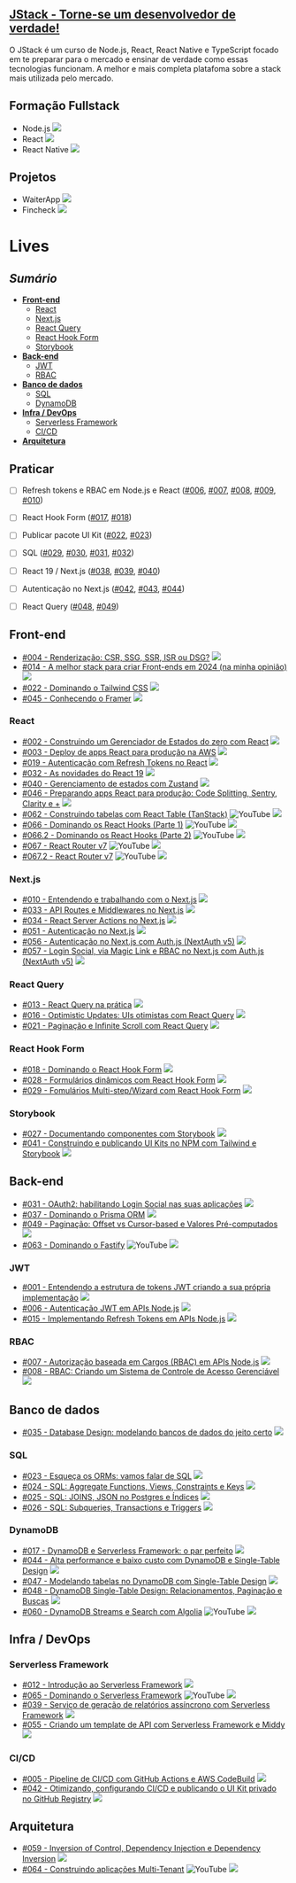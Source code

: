 ## [JStack - Torne-se um desenvolvedor de verdade!](https://jstack.com.br)

O JStack é um curso de Node.js, React, React Native e TypeScript focado em te preparar para o mercado e ensinar de verdade como essas tecnologias funcionam.
A melhor e mais completa platafoma sobre a stack mais utilizada pelo mercado.

## Formação Fullstack

* Node.js ![](https://geps.dev/progress/100)
* React ![](https://geps.dev/progress/5)
* React Native ![](https://geps.dev/progress/100)

## Projetos

* WaiterApp ![](https://geps.dev/progress/20)
* Fincheck ![](https://geps.dev/progress/0)

# Lives

## *Sumário*

- **[Front-end](https://github.com/GabrielBursi/studylog/blob/main/cursos-pagos/JSTACK.md#front-end)**
    - [React](https://github.com/GabrielBursi/studylog/blob/main/cursos-pagos/JSTACK.md#react)
    - [Next.js](https://github.com/GabrielBursi/studylog/blob/main/cursos-pagos/JSTACK.md#nextjs)
    - [React Query](https://github.com/GabrielBursi/studylog/blob/main/cursos-pagos/JSTACK.md#react-query)
    - [React Hook Form](https://github.com/GabrielBursi/studylog/blob/main/cursos-pagos/JSTACK.md#react-hook-form)
    - [Storybook](https://github.com/GabrielBursi/studylog/blob/main/cursos-pagos/JSTACK.md#storybook)
- **[Back-end](https://github.com/GabrielBursi/studylog/blob/main/cursos-pagos/JSTACK.md#back-end)**
    - [JWT](https://github.com/GabrielBursi/studylog/blob/main/cursos-pagos/JSTACK.md#jwt)
    - [RBAC](https://github.com/GabrielBursi/studylog/blob/main/cursos-pagos/JSTACK.md#rbac)
- **[Banco de dados](https://github.com/GabrielBursi/studylog/blob/main/cursos-pagos/JSTACK.md#banco-de-dados)**
    - [SQL](https://github.com/GabrielBursi/studylog/blob/main/cursos-pagos/JSTACK.md#sql)
    - [DynamoDB](https://github.com/GabrielBursi/studylog/blob/main/cursos-pagos/JSTACK.md#dynamodb)
- **[Infra / DevOps](https://github.com/GabrielBursi/studylog/blob/main/cursos-pagos/JSTACK.md#infra--devops)**
    - [Serverless Framework](https://github.com/GabrielBursi/studylog/blob/main/cursos-pagos/JSTACK.md#serverless-framework)
    - [CI/CD](https://github.com/GabrielBursi/studylog/blob/main/cursos-pagos/JSTACK.md#cicd)
- **[Arquitetura](https://github.com/GabrielBursi/studylog/blob/main/cursos-pagos/JSTACK.md#arquitetura)**

## Praticar

- [ ] Refresh tokens e RBAC em Node.js e React ([#006](https://app.jstack.com.br/classroom/lives/autenticacao-jwt-em-apis-node-js "Autenticação JWT em APIs Node.js"), [#007](https://app.jstack.com.br/classroom/lives/autorizacao-baseada-em-cargos-rbac-em-apis-node-js "Autorização baseada em Cargos (RBAC) em APIs Node.js"), [#008](https://app.jstack.com.br/classroom/lives/rbac-criando-um-sistema-de-controle-de-acesso-gerenciavel "RBAC: Criando um Sistema de Controle de Acesso Gerenciável"), [#009](https://app.jstack.com.br/classroom/lives/implementando-refresh-tokens-em-apis-node-js "Implementando Refresh Tokens em APIs Node.js"), [#010](https://app.jstack.com.br/classroom/lives/autenticacao-com-refresh-tokens-no-react "Autenticação com Refresh Tokens no React"))  

- [ ] React Hook Form ([#017](https://app.jstack.com.br/classroom/lives/formularios-dinamicos-com-react-hook-form "Formulários dinâmicos com React Hook Form"), [#018](https://app.jstack.com.br/classroom/lives/fomularios-multi-step-wizard-com-react-hook-form "Formulários Multi-step/Wizard com React Hook Form"))  

- [ ] Publicar pacote UI Kit ([#022](https://app.jstack.com.br/classroom/lives/construindo-e-publicando-ui-kits-no-npm-com-tailwind-e-storybook "Construindo e publicando UI Kits no NPM com Tailwind e Storybook"), [#023](https://app.jstack.com.br/classroom/lives/otimizando-configurando-ci-cd-e-publicando-o-ui-kit-privado-no-github-registry "Otimizando, configurando CI/CD e publicando o UI Kit privado no GitHub Registry"))  

- [ ] SQL ([#029](https://app.jstack.com.br/classroom/lives/database-design-modelando-bancos-de-dados-do-jeito-certo "Database Design: modelando bancos de dados do jeito certo"), [#030](https://app.jstack.com.br/classroom/lives/sql-aggregate-functions-views-constraints-e-keys "SQL: Aggregate Functions, Views, Constraints e Keys"), [#031](https://app.jstack.com.br/classroom/lives/sql-joins-json-no-postgres-e-indices "SQL: JOINS, JSON no Postgres e Índices"), [#032](https://app.jstack.com.br/classroom/lives/sql-subqueries-transactions-e-triggers "SQL: Subqueries, Transactions e Triggers"))  

- [ ] React 19 / Next.js ([#038](https://app.jstack.com.br/classroom/lives/as-novidades-do-react-19 "As novidades do React 19"), [#039](https://app.jstack.com.br/classroom/lives/api-routes-e-middlewares-no-next-js "API Routes e Middlewares no Next.js"), [#040](https://app.jstack.com.br/classroom/lives/react-server-actions-no-next-js "React Server Actions no Next.js"))  

- [ ] Autenticação no Next.js ([#042](https://app.jstack.com.br/classroom/lives/autenticacao-no-next-js "Autenticação no Next.js"), [#043](https://app.jstack.com.br/classroom/lives/autenticacao-no-next-js-com-auth-js-nextauth-v5 "Autenticação no Next.js com Auth.js (NextAuth v5)"), [#044](https://youtube.com/live/Cvfg5RTAeRM?feature=share "Login Social, via Magic Link e RBAC no Next.js com Auth.js (NextAuth v5)"))  

- [ ] React Query ([#048](https://app.jstack.com.br/classroom/lives/optimistic-updates-uis-otimistas-com-react-query "Optimistic Updates: UIs otimistas com React Query"), [#049](https://app.jstack.com.br/classroom/lives/paginacao-e-infinite-scroll-com-react-query "Paginação e Infinite Scroll com React Query"))  


## Front-end

* [#004 - Renderização: CSR, SSG, SSR, ISR ou DSG?](https://app.jstack.com.br/classroom/lives/renderizacao-csr-ssg-ssr-isr-ou-dsg "#004") ![](https://geps.dev/progress/100)
* [#014 - A melhor stack para criar Front-ends em 2024 (na minha opinião)](https://app.jstack.com.br/classroom/lives/a-melhor-stack-para-criar-front-ends-em-2024-na-minha-opiniao "#014") ![](https://geps.dev/progress/100)
* [#022 - Dominando o Tailwind CSS](https://app.jstack.com.br/classroom/lives/dominando-o-tailwind-css "#022") ![](https://geps.dev/progress/100)
* [#045 - Conhecendo o Framer](https://app.jstack.com.br/classroom/lives/conhecendo-o-framer "#045") ![](https://geps.dev/progress/0)

### React

* [#002 - Construindo um Gerenciador de Estados do zero com React](https://app.jstack.com.br/classroom/lives/construindo-um-gerenciador-de-estados-do-zero-com-react "#002") ![](https://geps.dev/progress/100)
* [#003 - Deploy de apps React para produção na AWS](https://app.jstack.com.br/classroom/lives/deploy-de-apps-react-para-producao-na-aws "#003") ![](https://geps.dev/progress/100)
* [#019 - Autenticação com Refresh Tokens no React](https://app.jstack.com.br/classroom/lives/autenticacao-com-refresh-tokens-no-react "#019") ![](https://geps.dev/progress/100)
* [#032 - As novidades do React 19](https://app.jstack.com.br/classroom/lives/as-novidades-do-react-19 "#032") ![](https://geps.dev/progress/100)
* [#040 - Gerenciamento de estados com Zustand](https://app.jstack.com.br/classroom/lives/gerenciamento-de-estados-com-zustand "#040") ![](https://geps.dev/progress/100)
* [#046 - Preparando apps React para produção: Code Splitting, Sentry, Clarity e +](https://app.jstack.com.br/classroom/lives/preparando-apps-react-para-producao-code-splitting-sentry-clarity-e-mais "#046") ![](https://geps.dev/progress/100)
* [#062 - Construindo tabelas com React Table (TanStack)](https://youtube.com/live/5WVGv98FtKY?feature=share "#062") ![YouTube](https://img.shields.io/badge/YouTube-FF0000?style=for-the-badge&logo=youtube&logoColor=white) ![](https://geps.dev/progress/0)
* [#066 - Dominando os React Hooks (Parte 1)](https://www.youtube.com/live/b-iDz0dkxHk "#066") ![YouTube](https://img.shields.io/badge/YouTube-FF0000?style=for-the-badge&logo=youtube&logoColor=white) ![](https://geps.dev/progress/0)
* [#066.2 - Dominando os React Hooks (Parte 2)](https://www.youtube.com/live/AVTTf5kzkBM?feature=share "#066.2") ![YouTube](https://img.shields.io/badge/YouTube-FF0000?style=for-the-badge&logo=youtube&logoColor=white) ![](https://geps.dev/progress/0)
* [#067 - React Router v7](https://www.youtube.com/live/TybrZFVbUjU "#067") ![YouTube](https://img.shields.io/badge/YouTube-FF0000?style=for-the-badge&logo=youtube&logoColor=white) ![](https://geps.dev/progress/0)
* [#067.2 - React Router v7](https://www.youtube.com/live/43qxvp178YE "#067.2") ![YouTube](https://img.shields.io/badge/YouTube-FF0000?style=for-the-badge&logo=youtube&logoColor=white) ![](https://geps.dev/progress/0)

### Next.js

* [#010 - Entendendo e trabalhando com o Next.js](https://app.jstack.com.br/classroom/lives/entendendo-e-trabalhando-com-o-next-js "#010") ![](https://geps.dev/progress/100)
* [#033 - API Routes e Middlewares no Next.js](https://app.jstack.com.br/classroom/lives/api-routes-e-middlewares-no-next-js "#033") ![](https://geps.dev/progress/100)
* [#034 - React Server Actions no Next.js](https://app.jstack.com.br/classroom/lives/react-server-actions-no-next-js "#034") ![](https://geps.dev/progress/100)
* [#051 - Autenticação no Next.js](https://app.jstack.com.br/classroom/lives/autenticacao-no-next-js "#051") ![](https://geps.dev/progress/100)
* [#056 - Autenticação no Next.js com Auth.js (NextAuth v5)](https://app.jstack.com.br/classroom/lives/autenticacao-no-next-js-com-auth-js-nextauth-v5 "#056") ![](https://geps.dev/progress/100)
* [#057 - Login Social, via Magic Link e RBAC no Next.js com Auth.js (NextAuth v5)](https://app.jstack.com.br/classroom/lives/login-social-via-magic-link-e-rbac-no-next-js-com-auth-js-nextauth-v5 "#057") ![](https://geps.dev/progress/0)

### React Query

* [#013 - React Query na prática](https://app.jstack.com.br/classroom/lives/react-query-na-pratica "#013") ![](https://geps.dev/progress/100)
* [#016 - Optimistic Updates: UIs otimistas com React Query](https://app.jstack.com.br/classroom/lives/optimistic-updates-uis-otimistas-com-react-query "#016") ![](https://geps.dev/progress/100)
* [#021 - Paginação e Infinite Scroll com React Query](https://app.jstack.com.br/classroom/lives/paginacao-e-infinite-scroll-com-react-query "#021") ![](https://geps.dev/progress/100)

### React Hook Form

* [#018 - Dominando o React Hook Form](https://app.jstack.com.br/classroom/lives/dominando-o-react-hook-form "#018") ![](https://geps.dev/progress/100)
* [#028 - Formulários dinâmicos com React Hook Form](https://app.jstack.com.br/classroom/lives/formularios-dinamicos-com-react-hook-form "#028") ![](https://geps.dev/progress/100)
* [#029 - Fomulários Multi-step/Wizard com React Hook Form](https://app.jstack.com.br/classroom/lives/fomularios-multi-step-wizard-com-react-hook-form "#029") ![](https://geps.dev/progress/100)

### Storybook

* [#027 - Documentando componentes com Storybook](https://app.jstack.com.br/classroom/lives/documentando-componentes-com-storybook "#027") ![](https://geps.dev/progress/100)
* [#041 - Construindo e publicando UI Kits no NPM com Tailwind e Storybook](https://app.jstack.com.br/classroom/lives/construindo-e-publicando-ui-kits-no-npm-com-tailwind-e-storybook "#041") ![](https://geps.dev/progress/100)

## Back-end

* [#031 - OAuth2: habilitando Login Social nas suas aplicações](https://app.jstack.com.br/classroom/lives/oauth2-habilitando-login-social-nas-suas-aplicacoes "#031") ![](https://geps.dev/progress/0)
* [#037 - Dominando o Prisma ORM](https://app.jstack.com.br/classroom/lives/dominando-o-prisma-orm "#037") ![](https://geps.dev/progress/100)
* [#049 - Paginação: Offset vs Cursor-based e Valores Pré-computados](https://app.jstack.com.br/classroom/lives/paginacao-offset-vs-cursor-based-e-valores-pre-computados "#049") ![](https://geps.dev/progress/0)
* [#063 - Dominando o Fastify](https://youtube.com/live/pURzfWEdUv4?feature=share "#063") ![YouTube](https://img.shields.io/badge/YouTube-FF0000?style=for-the-badge&logo=youtube&logoColor=white) ![](https://geps.dev/progress/0)

### JWT

* [#001 - Entendendo a estrutura de tokens JWT criando a sua própria implementação](https://app.jstack.com.br/classroom/lives/entendendo-a-estrutura-de-tokens-jwt-criando-a-sua-propria-implementacao "#001") ![](https://geps.dev/progress/100)
* [#006 - Autenticação JWT em APIs Node.js](https://app.jstack.com.br/classroom/lives/autenticacao-jwt-em-apis-node-js "#006") ![](https://geps.dev/progress/100)
* [#015 - Implementando Refresh Tokens em APIs Node.js](https://app.jstack.com.br/classroom/lives/implementando-refresh-tokens-em-apis-node-js "#015") ![](https://geps.dev/progress/100)

### RBAC

* [#007 - Autorização baseada em Cargos (RBAC) em APIs Node.js](https://app.jstack.com.br/classroom/lives/autorizacao-baseada-em-cargos-rbac-em-apis-node-js "#007") ![](https://geps.dev/progress/100)
* [#008 - RBAC: Criando um Sistema de Controle de Acesso Gerenciável](https://app.jstack.com.br/classroom/lives/rbac-criando-um-sistema-de-controle-de-acesso-gerenciavel "#008") ![](https://geps.dev/progress/100)

## Banco de dados

* [#035 - Database Design: modelando bancos de dados do jeito certo](https://app.jstack.com.br/classroom/lives/database-design-modelando-bancos-de-dados-do-jeito-certo "#035") ![](https://geps.dev/progress/100)

### SQL

* [#023 - Esqueça os ORMs: vamos falar de SQL](https://app.jstack.com.br/classroom/lives/esqueca-os-orms-vamos-falar-de-sql "#023") ![](https://geps.dev/progress/100)
* [#024 - SQL: Aggregate Functions, Views, Constraints e Keys](https://app.jstack.com.br/classroom/lives/sql-aggregate-functions-views-constraints-e-keys "#024") ![](https://geps.dev/progress/100)
* [#025 - SQL: JOINS, JSON no Postgres e Índices](https://app.jstack.com.br/classroom/lives/sql-joins-json-no-postgres-e-indices "#025") ![](https://geps.dev/progress/100)
* [#026 - SQL: Subqueries, Transactions e Triggers](https://app.jstack.com.br/classroom/lives/sql-subqueries-transactions-e-triggers "#026") ![](https://geps.dev/progress/100)

### DynamoDB

* [#017 - DynamoDB e Serverless Framework: o par perfeito](https://app.jstack.com.br/classroom/lives/dynamodb-e-serverless-framework-o-par-perfeito "#017") ![](https://geps.dev/progress/0)
* [#044 - Alta performance e baixo custo com DynamoDB e Single-Table Design](https://app.jstack.com.br/classroom/lives/alta-performance-e-baixo-custo-com-dynamodb-e-single-table-design "#044") ![](https://geps.dev/progress/0)
* [#047 - Modelando tabelas no DynamoDB com Single-Table Design](https://app.jstack.com.br/classroom/lives/modelando-tabelas-no-dynamodb-com-single-table-design "#047") ![](https://geps.dev/progress/0)
* [#048 - DynamoDB Single-Table Design: Relacionamentos, Paginação e Buscas](https://app.jstack.com.br/classroom/lives/dynamodb-single-table-design-relacionamentos-paginacao-e-buscas "#048") ![](https://geps.dev/progress/0)
* [#060 - DynamoDB Streams e Search com Algolia](https://youtube.com/live/rhkuU1UIKb8?feature=share "#060") ![YouTube](https://img.shields.io/badge/YouTube-FF0000?style=for-the-badge&logo=youtube&logoColor=white) ![](https://geps.dev/progress/0)

## Infra / DevOps

### Serverless Framework

* [#012 - Introdução ao Serverless Framework](https://app.jstack.com.br/classroom/lives/introducao-ao-serverless-framework "#012") ![](https://geps.dev/progress/0)
* [#065 - Dominando o Serverless Framework](https://youtube.com/live/4yw5Lm-y8U4?feature=share "#065") ![YouTube](https://img.shields.io/badge/YouTube-FF0000?style=for-the-badge&logo=youtube&logoColor=white) ![](https://geps.dev/progress/0)
* [#039 - Serviço de geração de relatórios assíncrono com Serverless Framework](https://app.jstack.com.br/classroom/lives/servico-de-geracao-de-relatorios-assincrono-com-serverless-framework "#039") ![](https://geps.dev/progress/0)
* [#055 - Criando um template de API com Serverless Framework e Middy](https://app.jstack.com.br/classroom/lives/criando-um-template-de-api-com-serverless-framework-e-middy "#055") ![](https://geps.dev/progress/0)

### CI/CD

* [#005 - Pipeline de CI/CD com GitHub Actions e AWS CodeBuild](https://app.jstack.com.br/classroom/lives/pipeline-de-ci-cd-com-github-actions-e-aws-codebuild "#005") ![](https://geps.dev/progress/100)
* [#042 - Otimizando, configurando CI/CD e publicando o UI Kit privado no GitHub Registry](https://app.jstack.com.br/classroom/lives/otimizando-configurando-ci-cd-e-publicando-o-ui-kit-privado-no-github-registry "#042") ![](https://geps.dev/progress/100)

## Arquitetura

* [#059 - Inversion of Control, Dependency Injection e Dependency Inversion](https://app.jstack.com.br/classroom/lives/inversion-of-control-dependency-injection-e-dependency-inversion "#059") ![](https://geps.dev/progress/0)
* [#064 - Construindo aplicações Multi-Tenant](https://youtube.com/live/cxwgXJimCWg?feature=share "#064") ![YouTube](https://img.shields.io/badge/YouTube-FF0000?style=for-the-badge&logo=youtube&logoColor=white) ![](https://geps.dev/progress/0)
